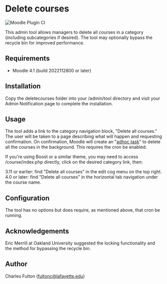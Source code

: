 Delete courses
==============

![Moodle Plugin CI](https://github.com/LafColITS/moodle-tool_deletecourses/workflows/Moodle%20Plugin%20CI/badge.svg)

This admin tool allows managers to delete all courses in a category (including subcategories if desired). The tool may optionally bypass the recycle bin for improved performance.

Requirements
------------
- Moodle 4.1 (build 2022112800 or later)

Installation
------------
Copy the deletecourses folder into your /admin/tool directory and visit your Admin Notification page to complete the installation.

Usage
-----
The tool adds a link to the category navigation block, "Delete all courses." The user will be taken to a page describing what will happen and requesting confirmation. On confirmation, Moodle will create an "[adhoc task](https://docs.moodle.org/dev/Task_API#Adhoc_tasks)" to delete all the courses in the background. This requires the cron be enabled.

If you're using Boost or a similar theme, you may need to access /course/index.php directly, click on the desired category link, then:

3.11 or earlier: find "Delete all courses" in the edit cog menu on the top right.
4.0 or later: find "Delete all courses" in the horizontal tab navigation under the course name.

Configuration
-------------
The tool has no options but does require, as mentioned above, that cron be running.

Acknowledgements
----------------
Eric Merrill at Oakland University suggested the locking functionality and the method for bypassing the recycle bin.

Author
------
Charles Fulton (fultonc@lafayette.edu)
